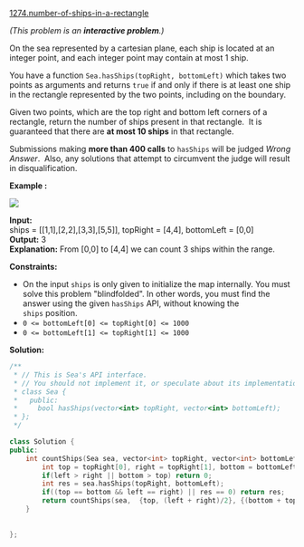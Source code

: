 [1274.number-of-ships-in-a-rectangle](https://leetcode.com/problems/number-of-ships-in-a-rectangle/)  

_(This problem is an **interactive problem**.)_

On the sea represented by a cartesian plane, each ship is located at an integer point, and each integer point may contain at most 1 ship.

You have a function `Sea.hasShips(topRight, bottomLeft)` which takes two points as arguments and returns `true` if and only if there is at least one ship in the rectangle represented by the two points, including on the boundary.

Given two points, which are the top right and bottom left corners of a rectangle, return the number of ships present in that rectangle.  It is guaranteed that there are **at most 10 ships** in that rectangle.

Submissions making **more than 400 calls** to `hasShips` will be judged _Wrong Answer_.  Also, any solutions that attempt to circumvent the judge will result in disqualification.

**Example :**

![](https://assets.leetcode.com/uploads/2019/07/26/1445_example_1.PNG)

  
**Input:**   
ships = \[\[1,1\],\[2,2\],\[3,3\],\[5,5\]\], topRight = \[4,4\], bottomLeft = \[0,0\]  
**Output:** 3  
**Explanation:** From \[0,0\] to \[4,4\] we can count 3 ships within the range.  

**Constraints:**

*   On the input `ships` is only given to initialize the map internally. You must solve this problem "blindfolded". In other words, you must find the answer using the given `hasShips` API, without knowing the `ships` position.
*   `0 <= bottomLeft[0] <= topRight[0] <= 1000`
*   `0 <= bottomLeft[1] <= topRight[1] <= 1000`  



**Solution:**  

```cpp
/**
 * // This is Sea's API interface.
 * // You should not implement it, or speculate about its implementation
 * class Sea {
 *   public:
 *     bool hasShips(vector<int> topRight, vector<int> bottomLeft);
 * };
 */

class Solution {
public:
    int countShips(Sea sea, vector<int> topRight, vector<int> bottomLeft) {
        int top = topRight[0], right = topRight[1], bottom = bottomLeft[0], left = bottomLeft[1];
        if(left > right || bottom > top) return 0;
        int res = sea.hasShips(topRight, bottomLeft);
        if((top == bottom && left == right) || res == 0) return res;
        return countShips(sea,  {top, (left + right)/2}, {(bottom + top)/2+1, left} ) + countShips(sea,  {top, right}, {(bottom + top)/2 + 1, (left +right) / 2 + 1} ) + countShips(sea,  {(top + bottom)/2, (left+right)/2}, {bottom, left } ) + countShips(sea,  {(top + bottom)/2, right}, {bottom, (left+right)/2 + 1 }  );
    }
    
    
};
```
      